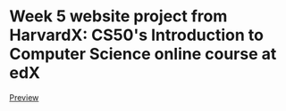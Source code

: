 # Week 5 website project from HarvardX: CS50's Introduction to Computer Science online course at edX #

[Preview](https://marklcrns.github.io/CS50-Week5-Website-Project/index.html)
